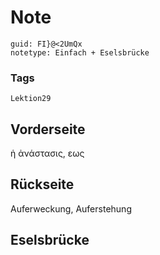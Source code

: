 # Note
```
guid: FI}@<2UmQx
notetype: Einfach + Eselsbrücke
```

### Tags
```
Lektion29
```

## Vorderseite
ἡ ἀνάστασις, εως

## Rückseite
Auferweckung, Auferstehung

## Eselsbrücke

